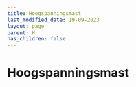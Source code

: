 ```yaml
---
title: Hoogspanningsmast
last_modified_date: 19-09-2023
layout: page
parent: H
has_children: false
---
```


Hoogspanningsmast
=================

